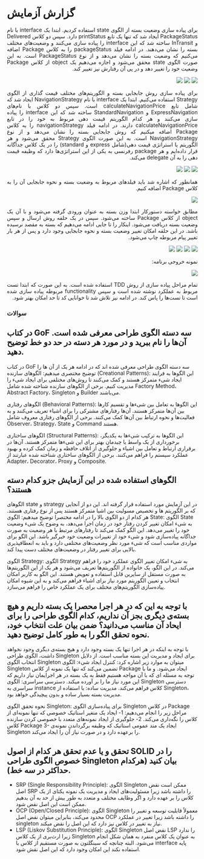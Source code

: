 # گزارش آزمایش
<div dir="rtl" align="justify">
    

برای پیاده سازی وضعیت بسته از الگوی state استفاده کردیم. ابتدا یک interface با نام PackageStatus ایجاد شد که تنها یک تابع printStatus دارد. سپس دو کلاس Delivered و InTransit ساخته شد که این interface را پیاده سازی می‌کنند و وضعیت‌های مختلف بسته را نشان می‌دهند. در ادامه فیلد packageStatus را به کلاس Package اضافه می‌کنیم که وضعیت بسته را نشان می‌دهد و از نوع PackageStatus است. به این صورت الگوی state محقق می‌شود و اجازه می‌دهیم یک object از کلاس Package وضعیت خود را تغییر دهد و در پی آن رفتارش نیز تغییر کند.

<img src="./images/1.png" />
<img src="./images/2.png" />
<img src="./images/3.png" />

برای پیاده سازی روش جابجایی بسته و الگوریتم‌های مختلف قیمت گذاری از الگوی Strategy استفاده می‌کنیم. ابتدا یک interface با نام NavigationStrategy ایجاد شد که شامل تابع calculateNavigationPrice است. سپس دو کلاس با نام‌های ExpressNavigation و StandardNavigation ساخته شد که این interface را پیاده سازی می‌کنند و هر کدام الگوریتم قیمت دهی مربوط به خود را در تابع calculateNavigationPrice دارند. در ادامه فیلد navigationStrategy را به کلاس Package اضافه میکنیم که روش جابجایی بسته را نشان می‌دهد و از نوع NavigationStrategy است. به این صورت الگوی Strategy محقق می‌شود و هر الگوریتم یا استراتژی قیمت دهی(شامل express و standard) را در یک کلاس جداگانه قرار داده‌ایم و هر package رفرنسی به یکی از این استراتژی‌ها دارد که وظیفه قیمت دهی را به آن delegate می‌کند.

<img src="./images/4.png" />
<img src="./images/5.png" />
<img src="./images/6.png" />

همانطور که اشاره شد باید فیلدهای مربوط به وضعیت بسته و نحوه جابجایی آن را به کلاس Package اضافه کنیم.

<img src="./images/7.png" />

مطابق خواسته دستورکار ابتدا وزن بسته به عنوان ورودی گرفته می‌شود و با آن یک object از کلاس Package ساخته می‌شود. سپس در یک حلقه روش ارسال و سپس وضعیت بسته دریافت می‌شود. اینکار را تا جایی ادامه می‌دهیم که بسته به مقصد نرسیده باشد. در این حلقه امکان تغییر وضعیت بسته و نحوه جابجایی وجود دارد و پس از هر بار تغییر پیام مربوطه چاپ می‌شود.

<img src="./images/8.png" />
<img src="./images/9.png" />
<img src="./images/10.png" />
<img src="./images/11.png" />

نمونه‌ خروجی برنامه:

<img src="./images/12.png" />

تمام مراحل پیاده سازی از روش TDD استفاده شده است. به این صورت که ابتدا تست مربوط به عملکرد نوشته شده است و سپس functionality مربوطه پیاده سازی شده است تا تست‌ها را پاس کند. در ادامه نیز تلاش شد تا خوانایی کد تا حد امکان بهتر شود.

</div>

### سوالات
## در کتاب GoF سه دسته الگوی طراحی معرفی شده است. آن‌ها را نام ببرید و در مورد هر دسته در حد دو خط توضیح دهید.
در کتاب GoF سه دسته الگوی طراحی معرفی شده اند که در ادامه هر یک از آن ها را توضیح مختصری میدهیم:
الگوهای سازنده (Creational Patterns):
این الگوها به فرایند ایجاد شیء متمرکز هستند و کمک می‌کنند تا روش‌های مختلفی برای ایجاد شیء را مدیریت کنیم. برخی از الگوهای سازنده شناخته شده شامل Factory Method، Abstract Factory، Singleton و Builder می‌باشند.

الگوهای رفتاری (Behavioral Patterns):
این الگوها به تعامل بین شیء‌ها و تقسیم کارها بین آن‌ها متمرکز هستند. آن‌ها رفتارهای مشترکی را برای اشیاء تعریف می‌کنند و به فعالیت‌ها و نحوه ارتباط بین آن‌ها کمک می‌کنند. برخی از الگوهای رفتاری معروف شامل Observer، Strategy، State و Command هستند.

الگوهای ساختاری (Structural Patterns):
این الگوها به ترکیب شیء‌ها به یکدیگر، برخورداری از یک واسط یا چیدمان بهتر برای این شیء‌ها متمرکز هستند. آن‌ها در برقراری ارتباط و تعامل بین اشیاء و جلوگیری از اتلاف حافظه و زمان کمک کرده و بهبود عملکرد سیستم را فراهم می‌کنند. برخی از الگوهای ساختاری شناخته شده عبارتند از Adapter، Decorator، Proxy و Composite.
## الگوهای استفاده شده در این آزمایش جزو کدام دسته هستند؟
الگوهای state و strategy در این آزمایش مورد استفاده قرار گرفته اند.
این دو از آنجایی که بر الگوریتم ها و تخصیص مسولیت بین اشیا متمرکز هستند پس از نوع رفتاری هستند.
هر کدام از دو الگوی بالا را در ادامه مختصرا توضیح میدهیم:
الگوی State:
الگوی State به شیء امکان تغییر کردن رفتار خود در زمان اجرا می‌دهد، به وضوح یک شیء وضعیت خود را تغییر می‌دهد. این الگو کمک می‌کند تا رفتارهای مرتبط با هر وضعیت به صورت جداگانه پیاده‌سازی شود و شیء خود از تغییرات وضعیت خود خبرگیر باشد. این الگو برای مواردی مناسب است که شیء مورد نظر وضعیت‌های مختلفی دارد و باید به انعطافپذیری بالایی برای تغییر رفتار در وضعیت‌های مختلف دست پیدا کند.

الگوی Strategy:
الگوی Strategy به شیء امکان تغییر الگوی عملکرد خود را فراهم می‌کند. در این الگو، یک خانواده از الگوریتم‌ها تعریف می‌شود و هر یک از این الگوریتم‌ها به صورت مستقل از سایرین قابل استفاده و تعویض هستند. این الگو به کاربر امکان انتخاب و تعیین الگوریتم مورد نیاز برای اشیاء فراهم می‌کند و به این شیوه امکان پیاده‌سازی الگوریتم‌های مختلف برای یک عملکرد خاص را فراهم می‌سازد.


##  با توجه به این که در هر اجرا محصرا یک بسته داریم و هیچ بسته‌ی دیگری بجز آن نداریم، کدام الگوی طراحی را برای ایحاد آن مناسب می‌دانید؟ ضمن بیان علت انتخاب خود، نحوه تحقق الگو را به طور کامل توضیح دهید.
با توجه به اینکه در هر اجرا تنها یک بسته وجود دارد و هیچ بسته‌ی دیگری وجود نخواهد داشت، الگوی طراحی Singleton برای ایجاد و مدیریت این بسته مناسب است. 
از دلایل انتخاب الگوی Singleton میتوان به موارد زیر اشاره کرد:
کنترل ایجاد شیء: الگوی Singleton تضمین می‌کند که تنها یک نمونه از کلاس Package ایجاد می‌شود. و ما با توجه به مسئله ای که با آن مواجه هستیم فقط به یک بسته در هر اجرایمان نیاز داریم که این مورد نیاز ما را بر آورده میکند.
دسترسی سراسری: الگوی Singleton دسترسی سراسری به instance کلاس فراهم می‌کند. 
مدیریت ساده: با استفاده از Singleton، مدیریت بسته بسیار ساده و بدون پیچیدگی خواهد بود.

نحوه تحقق الگوی Singleton:
برای پیاده‌سازی الگوی Singleton در کلاس Package مراحل زیر را انجام می‌دهیم:
1- ایجاد یک متغیر استاتیک خصوصی که تنها نمونه‌ای از کلاس را نگه‌داری می‌کند.
2- جلوگیری از ایجاد نمونه‌های متعدد با خصوصی کردن سازنده کلاس Package 
3- ایجاد یک متد عمومی استاتیک که وظیفه برگرداندن نمونه‌ی Singleton را برعهده دارد و در صورت نیاز آن را ایجاد می‌کند.


## تحقق و یا عدم تحقق هر کدام از اصول SOLID را در خصوص الگوی طراحی Singleton بیان کنید (هرکدام حداکثر در سه خط).
- SRP (Single Responsibility Principle): الگوی Singleton ممکن است نقض اصل SRP را داشته باشد زیرا مسئولیت‌های ایجاد و مدیریت یک نمونه یکتای از یک کلاس را بر عهده دارد و اگر وظایف مختلف و متعدد به طور بیش از حد به آن بدهیم ممکن است این اصل نقض شود.
- OCP (Open/Closed Principle): الگوی Singleton معمولاً قابلیت توسعه و تغییر را محدود می‌کند، بنابراین میتوان نقض اصل OCP را داشته باشد زیرا تغییر در عملکرد singleton نیاز به تغییر در کلاس نیز دارد که این اصل را نقض میکند.
- LSP (Liskov Substitution Principle): الگوی Singleton نقض اصل LSP را ندارد زیرا ارث‌بری از یک کلاس Singleton به عنوان یک کلاس منفرد به همان شکل انجام می‌شود. البته چنانچه که سینگلتون به صورت مستقیم از کلاس یا interface پایه استفاده نکند این امکان وجود دارد که این اصل نقش شود.
